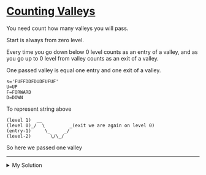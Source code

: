 # [Counting Valleys](https://www.codewars.com/kata/5da9973d06119a000e604cb6)

You need count how many valleys you will pass.

Start is always from zero level.

Every time you go down below 0 level counts as an entry of a valley, and as you go up to 0 level from valley counts as
an exit of a valley.

One passed valley is equal one entry and one exit of a valley.

    s='FUFFDDFDUDFUFUF'
    U=UP
    F=FORWARD
    D=DOWN

To represent string above

    (level 1)  __
    (level 0)_/  \         _(exit we are again on level 0)
    (entry-1)     \_     _/
    (level-2)       \/\_/

So here we passed one valley

---

<details><summary>My Solution</summary>

```js
function countingValleys(s) {
  let level = 0;
  let count = 0;
  s.split("").forEach((v) => {
    if (v === "D") {
      level--;
      if (level === -1) count++;
    } else if (v === "U") {
      level++;
      if (level === 0) count++;
    }
  });

  return Math.floor(count / 2);
}
```

</details>
